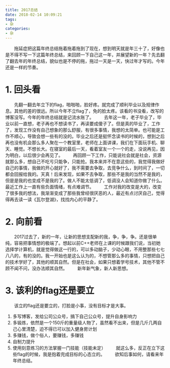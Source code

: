 ```yaml
---
title: 2017总结
date: 2018-02-14 10:09:21
tags:
- 杂
categories:
- 杂
---
```


　　拖延症把这篇年终总结拖着拖着拖到了现在，想到明天就是年三十了，好像也是不得不写一下这篇年终总结，来回顾一下自己这一年，并展望新的一年？先去翻了翻去年的年终总结，貌似也是不停的拖，拖过一天是一天，快过年才写的。今年还是一样的节奏。
# 1. 回头看
　　先翻一翻去年立下的flag，啪啪啪，脸好疼。就完成了顺利毕业以及规律作息。其他的差的很远。所以今年不立flag了，免的脸太疼。该看的书没看，改写的博客没写。今年的年终总结就是记流水账了。
　　去年这一年，老子毕业了，毕业以前一直想，老子再也不想读书了，再读要成傻子了。但是真的毕业了，工作了，发现工作没有自己想象的那么舒服，有很多事情，我想的太简单。也可能是工作不顺心，导致会想一些有的没的。毕业之后还是挺怀念读书的时候的，想到之后再也没有机会那么多人聚在一个教室里，老师在上面讲课，我们在下面玩手机、聊天、睡觉。不想长大。在寝室的最后一天，看着室友一个一个的走，没说再见，因为明白，以后很少会再见了。
　　再回顾一下工作，只能说社会就是社会，资源就那么多，想自己不吃亏只能争，只能抢。我本来并不在意这些的，我觉得我做好自己的事情，我做的开心就好了，我不需要去争取，去竞争什么，到时间了，一切都会回报给我的。天真！后来发现，如果不去争取，那些不是我的当然不是我的，但是是我的也变成不是我的了。做人不能太低调了，低调没人会知道你做了什么。最近工作上一直有些负面情绪，有点难调节。
　　工作对我的改变是大的，改变了很多我的想法，我渐渐变成了那些我曾经很厌恶的人，最近有点讨厌自己，觉得得再去读一读《瓦尔登湖》，找找内心的平静了。

# 2. 向前看
　　2017过去了，新的一年，让新的思想支配新的我，争，争，争。还是很单纯，容易把事情想的极端了。想起以前C++老师在上课的时候跟我们说，当初她选择学计算机，就是觉得做这一行的，可以多动脑子，少动心眼，不用整那些七七八八的，有的没的。我一开始也是这么认为的，不想管那么多的事情，只想把自己的技术学好了，其他的顺其自然。但是在社会，如果只想着学号技术，其他不管不顾不闻不问，没办法顺其自然。
　　新年新气象，新人新思想。
　　
# 3. 该利的flag还是要立
　　该立的flag还是要立的，打脸是小事，没有目标才是大事。
1. 多写博客，发给公司公众号，搞下自己公众号，提升自身影响力
2. 多锻炼，依然是一个150斤的重量级人物了，虽然看不出来，但是几斤几两自己心里清楚，迫不得已可以加入健身房计划
3. 多赚钱，做个俗人，要赚钱，多赚钱
4. 自制力提升
5. 使用刻意练习的方法掌握一门技能（技能未定）
　　就这么多，反正在立下这些flag的时候，我是抱着完成目标的心态立的。
　　欲知后事如何，请看来年年终总结。
